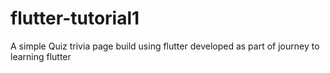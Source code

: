 # flutter-tutorial1

A simple Quiz trivia page build using flutter developed as part of journey to learning flutter 
